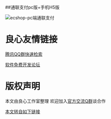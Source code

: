##通联支付pc版+手机H5版


![ecshop-pc端通联支付](https://git.oschina.net/uploads/images/2017/0701/140225_88ed9d82_1168639.png "在这里输入图片标题")


 # 良心友情链接

[腾讯QQ群快速检索](http://u.720life.cn/s/8cf73f7c)

[软件免费开发论坛](http://u.720life.cn/s/bbb01dc0)

# 版权声明 

本文由良心工作室整理 欢迎加入[官方交流Q群](https://u.720life.cn/s/f2316816)谈合作

[本文转自如下链接](http://u.720life.cn/g/2e71d0f0a5c601172267ba20d3a43c6ec106d701fa53b8f30b3af9d252c1f6576074c7159927463bb686bdbe923421ad13803d2cae451e90b41823967f1673a2564f2d7b28fe1223946a837888ad126e)